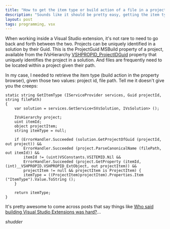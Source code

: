 ```yaml
---
title: "How to get the item type or build action of a file in a project"
description: "Sounds like it should be pretty easy, getting the item type (shown in Visual Studio as the build action) of an arbitrary file given its containing project identifier. Yeah, right..."
layout: post
tags: programming, vsx
---
```


When working inside a Visual Studio extension, it's not rare to need to go back and 
forth between the two. Projects can be uniquely identified in a solution by their Guid. This is the 
ProjectGuid MSBuild property of a project, available from the IVsHierarchy 
[VSHPROPID_ProjectIDGuid](https://msdn.microsoft.com/en-us/library/microsoft.visualstudio.shell.interop.__vshpropid.aspx) property that uniquely identifies the project in a solution. And files are frequently need to be located 
within a project given their path.

In my case, I needed to retrieve the item type (build action in the property browser), given those two values: project id, file path. Tell me it 
doesn't give you the creeps:

	static string GetItemType (IServiceProvider services, Guid projectId, string filePath)
	{
		var solution = services.GetService<SVsSolution, IVsSolution> ();

		IVsHierarchy project;
		uint itemId;
		object projectItem;
		string itemType = null;

		if (ErrorHandler.Succeeded (solution.GetProjectOfGuid (projectId, out project)) &&
			ErrorHandler.Succeeded (project.ParseCanonicalName (filePath, out itemId)) &&
			itemId != (uint)VSConstants.VSITEMID.Nil &&
			ErrorHandler.Succeeded (project.GetProperty (itemId, (int)__VSHPROPID.VSHPROPID_ExtObject, out projectItem)) &&
			projectItem != null && projectItem is ProjectItem) {
			itemType = ((ProjectItem)projectItem).Properties.Item ("ItemType").Value.ToString ();
		}

		return itemType;
	}

It's pretty awesome to come across posts that say things like [Who said building Visual Studio Extensions was hard?](http://www.diaryofaninja.com/blog/2014/02/18/who-said-building-visual-studio-extensions-was-hard)...

*shudder*